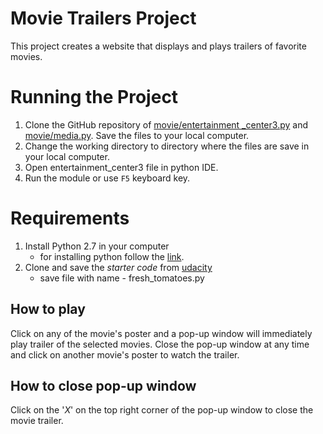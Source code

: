 # Movie Trailers Project
This project creates a website that displays and plays trailers of favorite movies. 

# Running the Project
  1. Clone the GitHub repository of [movie/entertainment _center3.py](https://github.com/jocoder22/movie/blob/Working_edit/entertainment%20_center3.py) and [movie/media.py](https://github.com/jocoder22/movie/blob/Working_edit/media.py). Save the files to your local computer.
  2. Change the working directory to directory where the files are save in your local computer.
  3. Open entertainment_center3 file in python IDE.
  4. Run the module or use `F5` keyboard key.

# Requirements
  1. Install Python 2.7 in your computer
      - for installing python follow the [link](https://www.python.org/downloads/).
  2. Clone and save the _starter code_ from [udacity](https://github.com/udacity/ud036_StarterCode)
      - save file with name - fresh_tomatoes.py

## How to play
Click on any of the movie's poster and a pop-up window will immediately play trailer of the selected movies. Close the pop-up window at any time and click on another movie's poster to watch the trailer.

## How to close pop-up window
Click on the '_X_' on the top right corner of the pop-up window to close the movie trailer.
